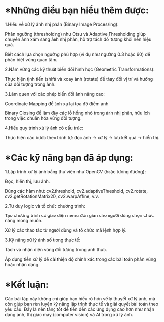 # *Những điều bạn hiểu thêm được:
 1.Hiểu về xử lý ảnh nhị phân (Binary Image Processing):

  Phân ngưỡng (thresholding) như Otsu và Adaptive Thresholding giúp chuyển ảnh xám sang ảnh nhị phân, hỗ trợ tách đối tượng khỏi nền hiệu quả.
  
  Biết cách lựa chọn ngưỡng phù hợp (ví dụ như ngưỡng 0.3 hoặc 60) để phân biệt vùng quan tâm.

 2.Nắm vững các kỹ thuật biến đổi hình học (Geometric Transformations):

  Thực hiện tịnh tiến (shift) và xoay ảnh (rotate) để thay đổi vị trí và hướng của đối tượng trong ảnh.

 3.Làm quen với các phép biến đổi ảnh nâng cao:

  Coordinate Mapping để ánh xạ lại tọa độ điểm ảnh.

  Binary Closing để làm đầy các lỗ hổng nhỏ trong ảnh nhị phân, hữu ích trong việc chuẩn hóa vùng đối tượng.

 4.Hiểu quy trình xử lý ảnh có cấu trúc:

Thực hiện các bước theo trình tự: đọc ảnh → xử lý → lưu kết quả → hiển thị.

# *Các kỹ năng bạn đã áp dụng:
1.Lập trình xử lý ảnh bằng thư viện như OpenCV (hoặc tương đương):

  Đọc, hiển thị, lưu ảnh.
  
  Dùng các hàm như: cv2.threshold, cv2.adaptiveThreshold, cv2.rotate, cv2.getRotationMatrix2D, cv2.warpAffine, v.v.

2.Tư duy logic và tổ chức chương trình:

  Tạo chương trình có giao diện menu đơn giản cho người dùng chọn chức năng mong muốn.
  
  Xử lý các thao tác từ người dùng và tổ chức mã lệnh hợp lý.

3.Kỹ năng xử lý ảnh số trong thực tế:

  Tách và nhận diện vùng đối tượng trong ảnh thực.
  
  Áp dụng tiền xử lý để cải thiện độ chính xác trong các bài toán phân vùng hoặc nhận dạng.
# *Kết luận:
Các bài tập này không chỉ giúp bạn hiểu rõ hơn về lý thuyết xử lý ảnh, mà còn giúp bạn rèn luyện kỹ năng lập trình thực tế và giải quyết bài toán theo yêu cầu. Đây là nền tảng tốt để tiến đến các ứng dụng cao hơn như nhận dạng ảnh, thị giác máy (computer vision) và AI trong xử lý ảnh.
